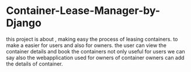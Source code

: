 # Container-Lease-Manager-by-Django
this project is about , making easy the process of leasing containers.
to make a easier for users and also for owners.
the user can view the container details and book the containers 
not only useful for users we can say also the webapplication used for owners of container
owners can add the details of container.
